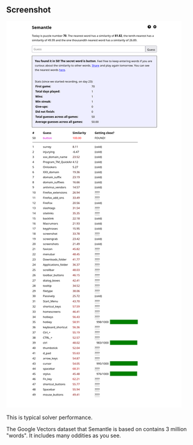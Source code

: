 ## Screenshot

![example game](semantle-button.png)

This is typical solver performance.

The Google Vectors dataset that Semantle is based on contains 3 million "words". It includes many oddities as you see.

